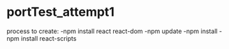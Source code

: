 # portTest_attempt1


process to create:
-npm install react react-dom
-npm update
-npm install
-npm install react-scripts